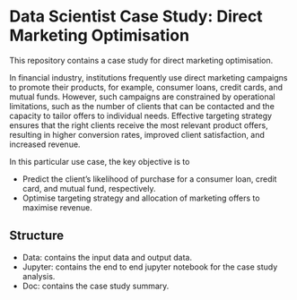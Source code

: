 # Data Scientist Case Study: Direct Marketing Optimisation

This repository contains a case study for direct marketing optimisation.

In financial industry, institutions frequently use direct marketing campaigns to promote their products, for example, consumer loans, credit cards, and mutual funds. However, such campaigns are constrained by operational limitations, such as the number of clients that can be contacted and the capacity to tailor offers to individual needs. Effective targeting strategy ensures that the right clients receive the most relevant product offers, resulting in higher conversion rates, improved client satisfaction, and increased revenue.

In this particular use case, the key objective is to
* Predict the client’s likelihood of purchase for a consumer loan, credit card, and mutual fund, respectively.
* Optimise targeting strategy and allocation of marketing offers to maximise revenue.

## Structure
* Data: contains the input data and output data.
* Jupyter: contains the end to end jupyter notebook for the case study analysis.
* Doc: contains the case study summary.
